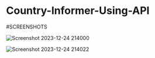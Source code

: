 # Country-Informer-Using-API

#SCREENSHOTS

![Screenshot 2023-12-24 214000](https://github.com/AyushMaharwade/Country-Informer-Using-API/assets/151525499/954b8c6d-8ac5-4451-834f-29a3cc92a038)

![Screenshot 2023-12-24 214022](https://github.com/AyushMaharwade/Country-Informer-Using-API/assets/151525499/ce570b7e-2b8e-4f12-b03c-73aaaac21cbf)
